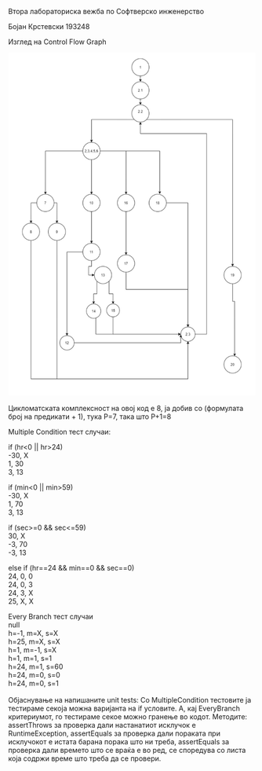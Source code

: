 
Втора лабораториска вежба по Софтверско инженерство

Бојан Крстевски 193248

Изглед на Control Flow Graph

![](cfg.jpg)


Цикломатската комплексност на овој код е 8, ја добив со (формулата број на предикати + 1), тука P=7, така што
P+1=8

Multiple Condition тест случаи:

if (hr<0 || hr>24)	<br>
-30, X<br>
1, 30<br>
3, 13<br>

if (min<0 || min>59)<br>
-30, X<br>
1, 70<br>
3, 13<br>

if (sec>=0 && sec<=59)<br>
30, X<br>
-3, 70<br>
-3, 13<br>

else if (hr==24 && min==0 && sec==0)<br>
24, 0, 0	<br>
24, 0, 3	<br>
24, 3, X	<br>
25, X, X<br>

Every Branch тест случаи <br>
null<br>
h=-1, m=X, s=X	<br>
h=25, m=X, s=X	<br>
h=1, m=-1, s=X	<br>
h=1, m=1, s=1	<br>
h=24, m=1, s=60	<br>
h=24, m=0, s=0	<br>
h=24, m=0, s=1	<br>
<br>
Објаснување на напишаните unit tests:
Со MultipleCondition тестовите ја тестираме секоја можна варијанта на if условите.
А, кај EveryBranch критериумот, го тестираме секое можно гранење во кодот.
Методите:
assertThrows за проверка дали настанатиот исклучок е RuntimeException,
assertEquals за проверка дали пораката при исклучокот е истата барана порака што ни треба,
assertEquals за проверка дали времето што се враќа е во ред, се споредува со листа која содржи време што треба да се провери.


